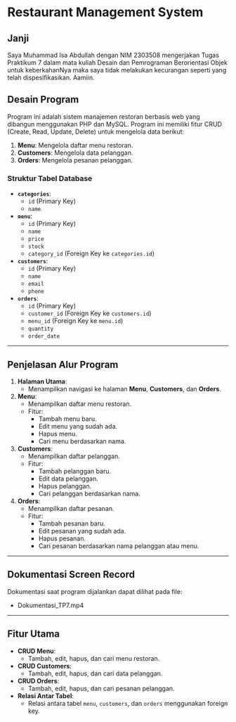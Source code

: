 # Restaurant Management System

## Janji
Saya Muhammad Isa Abdullah dengan NIM 2303508 mengerjakan Tugas Praktikum 7 dalam mata kuliah Desain dan Pemrograman Berorientasi Objek untuk keberkahanNya maka saya tidak melakukan kecurangan seperti yang telah dispesifikasikan. Aamiin.

## Desain Program
Program ini adalah sistem manajemen restoran berbasis web yang dibangun menggunakan PHP dan MySQL. Program ini memiliki fitur CRUD (Create, Read, Update, Delete) untuk mengelola data berikut:
1. **Menu**: Mengelola daftar menu restoran.
2. **Customers**: Mengelola data pelanggan.
3. **Orders**: Mengelola pesanan pelanggan.

### Struktur Tabel Database
- **`categories`**:
  - `id` (Primary Key)
  - `name`
- **`menu`**:
  - `id` (Primary Key)
  - `name`
  - `price`
  - `stock`
  - `category_id` (Foreign Key ke `categories.id`)
- **`customers`**:
  - `id` (Primary Key)
  - `name`
  - `email`
  - `phone`
- **`orders`**:
  - `id` (Primary Key)
  - `customer_id` (Foreign Key ke `customers.id`)
  - `menu_id` (Foreign Key ke `menu.id`)
  - `quantity`
  - `order_date`

---

## Penjelasan Alur Program
1. **Halaman Utama**:
   - Menampilkan navigasi ke halaman **Menu**, **Customers**, dan **Orders**.
2. **Menu**:
   - Menampilkan daftar menu restoran.
   - Fitur:
     - Tambah menu baru.
     - Edit menu yang sudah ada.
     - Hapus menu.
     - Cari menu berdasarkan nama.
3. **Customers**:
   - Menampilkan daftar pelanggan.
   - Fitur:
     - Tambah pelanggan baru.
     - Edit data pelanggan.
     - Hapus pelanggan.
     - Cari pelanggan berdasarkan nama.
4. **Orders**:
   - Menampilkan daftar pesanan.
   - Fitur:
     - Tambah pesanan baru.
     - Edit pesanan yang sudah ada.
     - Hapus pesanan.
     - Cari pesanan berdasarkan nama pelanggan atau menu.

---

## Dokumentasi Screen Record
Dokumentasi saat program dijalankan dapat dilihat pada file:
- Dokumentasi_TP7.mp4

---

## Fitur Utama
- **CRUD Menu**:
  - Tambah, edit, hapus, dan cari menu restoran.
- **CRUD Customers**:
  - Tambah, edit, hapus, dan cari data pelanggan.
- **CRUD Orders**:
  - Tambah, edit, hapus, dan cari pesanan pelanggan.
- **Relasi Antar Tabel**:
  - Relasi antara tabel `menu`, `customers`, dan `orders` menggunakan foreign key.
